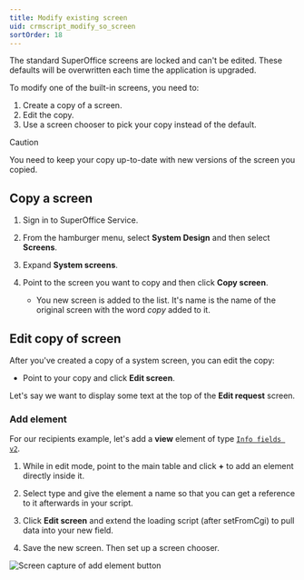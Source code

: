 ```yaml
---
title: Modify existing screen
uid: crmscript_modify_so_screen
sortOrder: 18
---
```


The standard SuperOffice screens are locked and can't be edited. These defaults will be overwritten each time the application is upgraded.

To modify one of the built-in screens, you need to:

1. Create a copy of a screen.
2. Edit the copy.
3. Use a screen chooser to pick your copy instead of the default.

> [!CAUTION]
> You need to keep your copy up-to-date with new versions of the screen you copied.

## Copy a screen

1. Sign in to SuperOffice Service.

2. From the hamburger menu, select **System Design** and then select **Screens**.

3. Expand **System screens**.

4. Point to the screen you want to copy and then click **Copy screen**.
    * You new screen is added to the list. It's name is the name of the original screen with the word *copy* added to it.

## Edit copy of screen

After you've created a copy of a system screen, you can edit the copy:

* Point to your copy and click **Edit screen**.

Let's say we want to display some text at the top of the **Edit request** screen.

### Add element

For our recipients example, let's add a **view** element of type [`Info fields v2`](@blogic_info_fields_2).

1. While in edit mode, point to the main table and click **+** to add an element directly inside it.

2. Select type and give the element a name so that you can get a reference to it afterwards in your script.

3. Click **Edit screen** and extend the loading script (after setFromCgi) to pull data into your new field.

4. Save the new screen. Then set up a screen chooser.

![Screen capture of add element button](../../images/add-element.png)

